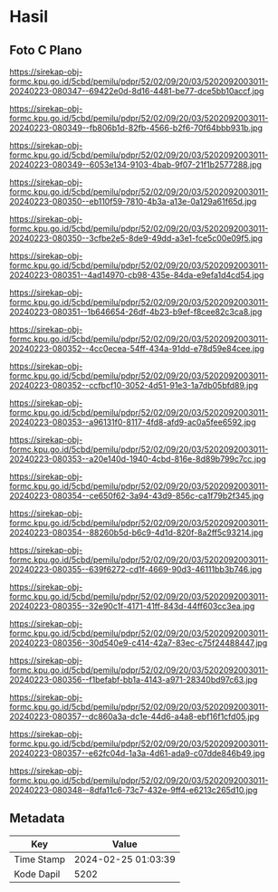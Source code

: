 # Hasil

## Foto C Plano

https://sirekap-obj-formc.kpu.go.id/5cbd/pemilu/pdpr/52/02/09/20/03/5202092003011-20240223-080347--69422e0d-8d16-4481-be77-dce5bb10accf.jpg

https://sirekap-obj-formc.kpu.go.id/5cbd/pemilu/pdpr/52/02/09/20/03/5202092003011-20240223-080349--fb806b1d-82fb-4566-b2f6-70f64bbb931b.jpg

https://sirekap-obj-formc.kpu.go.id/5cbd/pemilu/pdpr/52/02/09/20/03/5202092003011-20240223-080349--6053e134-9103-4bab-9f07-21f1b2577288.jpg

https://sirekap-obj-formc.kpu.go.id/5cbd/pemilu/pdpr/52/02/09/20/03/5202092003011-20240223-080350--eb110f59-7810-4b3a-a13e-0a129a61f65d.jpg

https://sirekap-obj-formc.kpu.go.id/5cbd/pemilu/pdpr/52/02/09/20/03/5202092003011-20240223-080350--3cfbe2e5-8de9-49dd-a3e1-fce5c00e09f5.jpg

https://sirekap-obj-formc.kpu.go.id/5cbd/pemilu/pdpr/52/02/09/20/03/5202092003011-20240223-080351--4ad14970-cb98-435e-84da-e9efa1d4cd54.jpg

https://sirekap-obj-formc.kpu.go.id/5cbd/pemilu/pdpr/52/02/09/20/03/5202092003011-20240223-080351--1b646654-26df-4b23-b9ef-f8cee82c3ca8.jpg

https://sirekap-obj-formc.kpu.go.id/5cbd/pemilu/pdpr/52/02/09/20/03/5202092003011-20240223-080352--4cc0ecea-54ff-434a-91dd-e78d59e84cee.jpg

https://sirekap-obj-formc.kpu.go.id/5cbd/pemilu/pdpr/52/02/09/20/03/5202092003011-20240223-080352--ccfbcf10-3052-4d51-91e3-1a7db05bfd89.jpg

https://sirekap-obj-formc.kpu.go.id/5cbd/pemilu/pdpr/52/02/09/20/03/5202092003011-20240223-080353--a96131f0-8117-4fd8-afd9-ac0a5fee6592.jpg

https://sirekap-obj-formc.kpu.go.id/5cbd/pemilu/pdpr/52/02/09/20/03/5202092003011-20240223-080353--a20e140d-1940-4cbd-816e-8d89b799c7cc.jpg

https://sirekap-obj-formc.kpu.go.id/5cbd/pemilu/pdpr/52/02/09/20/03/5202092003011-20240223-080354--ce650f62-3a94-43d9-856c-ca1f79b2f345.jpg

https://sirekap-obj-formc.kpu.go.id/5cbd/pemilu/pdpr/52/02/09/20/03/5202092003011-20240223-080354--88260b5d-b6c9-4d1d-820f-8a2ff5c93214.jpg

https://sirekap-obj-formc.kpu.go.id/5cbd/pemilu/pdpr/52/02/09/20/03/5202092003011-20240223-080355--639f6272-cd1f-4669-90d3-46111bb3b746.jpg

https://sirekap-obj-formc.kpu.go.id/5cbd/pemilu/pdpr/52/02/09/20/03/5202092003011-20240223-080355--32e90c1f-4171-41ff-843d-44ff603cc3ea.jpg

https://sirekap-obj-formc.kpu.go.id/5cbd/pemilu/pdpr/52/02/09/20/03/5202092003011-20240223-080356--30d540e9-c414-42a7-83ec-c75f24488447.jpg

https://sirekap-obj-formc.kpu.go.id/5cbd/pemilu/pdpr/52/02/09/20/03/5202092003011-20240223-080356--f1befabf-bb1a-4143-a971-28340bd97c63.jpg

https://sirekap-obj-formc.kpu.go.id/5cbd/pemilu/pdpr/52/02/09/20/03/5202092003011-20240223-080357--dc860a3a-dc1e-44d6-a4a8-ebf16f1cfd05.jpg

https://sirekap-obj-formc.kpu.go.id/5cbd/pemilu/pdpr/52/02/09/20/03/5202092003011-20240223-080357--e62fc04d-1a3a-4d61-ada9-c07dde846b49.jpg

https://sirekap-obj-formc.kpu.go.id/5cbd/pemilu/pdpr/52/02/09/20/03/5202092003011-20240223-080348--8dfa11c6-73c7-432e-9ff4-e6213c265d10.jpg


## Metadata

| Key        | Value               |
| ---------- | ------------------- |
| Time Stamp | 2024-02-25 01:03:39 |
| Kode Dapil | 5202                |



